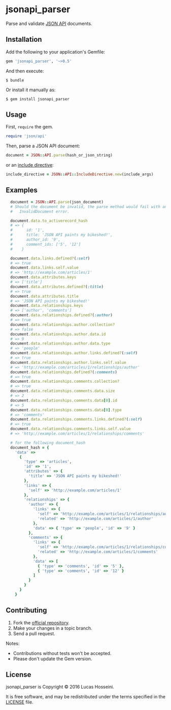 # jsonapi_parser
Parse and validate [JSON API](http://jsonapi.org) documents.

## Installation

Add the following to your application's Gemfile:
```ruby
gem 'jsonapi_parser', '~>0.5'
```
And then execute:
```
$ bundle
```
Or install it manually as:
```
$ gem install jsonapi_parser
```

## Usage

First, `require` the gem.
```ruby
require 'json/api'
```

Then, parse a JSON API document:
```ruby
document = JSON::API.parse(hash_or_json_string)
```

or an [include directive](http://jsonapi.org/format/#fetching-includes):
```ruby
include_directive = JSON::API::IncludeDirective.new(include_args)
```

## Examples

```ruby
  document = JSON::API.parse(json_document)
  # Should the document be invalid, the parse method would fail with an
  #   InvalidDocument error.

  document.data.to_activerecord_hash
  # => {
  #      id: '1',
  #      title: 'JSON API paints my bikeshed!',
  #      author_id: '9',
  #      comment_ids: ['5', '12']
  #    }

  document.data.links.defined?(:self)
  # => true
  document.data.links.self.value
  # => 'http://example.com/articles/1'
  document.data.attributes.keys
  # => ['title']
  document.data.attributes.defined?(:title)
  # => true
  document.data.attributes.title
  # => 'JSON API paints my bikeshed!'
  document.data.relationships.keys
  # => ['author', 'comments']
  document.data.relationships.defined?(:author)
  # => true
  document.data.relationships.author.collection?
  # => false
  document.data.relationships.author.data.id
  # => 9
  document.data.relationships.author.data.type
  # => 'people'
  document.data.relationships.author.links.defined?(:self)
  # => true
  document.data.relationships.author.links.self.value
  # => 'http://example.com/articles/1/relationships/author'
  document.data.relationships.defined?(:comments)
  # => true
  document.data.relationships.comments.collection?
  # => true
  document.data.relationships.comments.data.size
  # => 2
  document.data.relationships.comments.data[0].id
  # => 5
  document.data.relationships.comments.data[0].type
  # => 'comments'
  document.data.relationships.comments.links.defined?(:self)
  # => true
  document.data.relationships.comments.links.self.value
  # => 'http://example.com/articles/1/relationships/comments'

  # for the following document_hash
  document_hash = {
    'data' =>
      {
        'type' => 'articles',
        'id' => '1',
        'attributes' => {
          'title' => 'JSON API paints my bikeshed!'
        },
        'links' => {
          'self' => 'http://example.com/articles/1'
        },
        'relationships' => {
          'author' => {
            'links' => {
              'self' => 'http://example.com/articles/1/relationships/author',
              'related' => 'http://example.com/articles/1/author'
            },
            'data' => { 'type' => 'people', 'id' => '9' }
          },
          'comments' => {
            'links' => {
              'self' => 'http://example.com/articles/1/relationships/comments',
              'related' => 'http://example.com/articles/1/comments'
            },
            'data' => [
              { 'type' => 'comments', 'id' => '5' },
              { 'type' => 'comments', 'id' => '12' }
            ]
          }
        }
      }
    }
```

## Contributing

1. Fork the [official repository](https://github.com/beauby/jsonapi_parser/tree/master).
2. Make your changes in a topic branch.
3. Send a pull request.

Notes:

* Contributions without tests won't be accepted.
* Please don't update the Gem version.

## License

jsonapi_parser is Copyright © 2016 Lucas Hosseini.

It is free software, and may be redistributed under the terms specified in the
[LICENSE](LICENSE) file.
